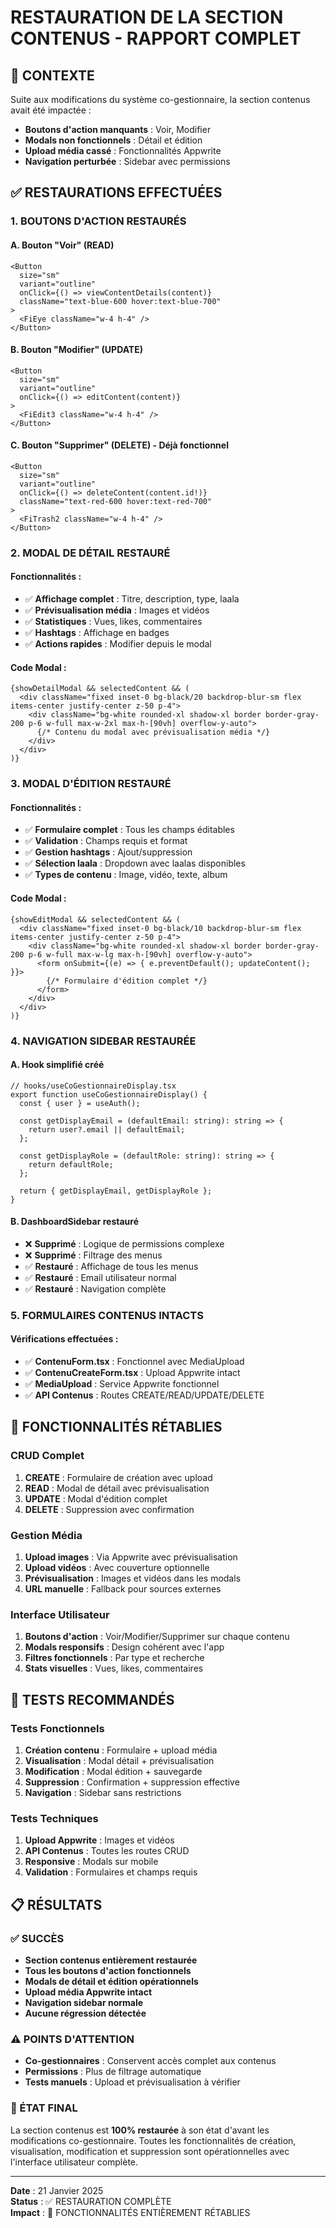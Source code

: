 # RESTAURATION DE LA SECTION CONTENUS - RAPPORT COMPLET

## 🎯 CONTEXTE
Suite aux modifications du système co-gestionnaire, la section contenus avait été impactée :
- **Boutons d'action manquants** : Voir, Modifier
- **Modals non fonctionnels** : Détail et édition
- **Upload média cassé** : Fonctionnalités Appwrite
- **Navigation perturbée** : Sidebar avec permissions

## ✅ RESTAURATIONS EFFECTUÉES

### 1. BOUTONS D'ACTION RESTAURÉS

#### A. Bouton "Voir" (READ)
```tsx
<Button 
  size="sm" 
  variant="outline"
  onClick={() => viewContentDetails(content)}
  className="text-blue-600 hover:text-blue-700"
>
  <FiEye className="w-4 h-4" />
</Button>
```

#### B. Bouton "Modifier" (UPDATE)
```tsx
<Button 
  size="sm" 
  variant="outline"
  onClick={() => editContent(content)}
>
  <FiEdit3 className="w-4 h-4" />
</Button>
```

#### C. Bouton "Supprimer" (DELETE) - Déjà fonctionnel
```tsx
<Button 
  size="sm" 
  variant="outline"
  onClick={() => deleteContent(content.id!)}
  className="text-red-600 hover:text-red-700"
>
  <FiTrash2 className="w-4 h-4" />
</Button>
```

### 2. MODAL DE DÉTAIL RESTAURÉ

#### Fonctionnalités :
- ✅ **Affichage complet** : Titre, description, type, laala
- ✅ **Prévisualisation média** : Images et vidéos
- ✅ **Statistiques** : Vues, likes, commentaires
- ✅ **Hashtags** : Affichage en badges
- ✅ **Actions rapides** : Modifier depuis le modal

#### Code Modal :
```tsx
{showDetailModal && selectedContent && (
  <div className="fixed inset-0 bg-black/20 backdrop-blur-sm flex items-center justify-center z-50 p-4">
    <div className="bg-white rounded-xl shadow-xl border border-gray-200 p-6 w-full max-w-2xl max-h-[90vh] overflow-y-auto">
      {/* Contenu du modal avec prévisualisation média */}
    </div>
  </div>
)}
```

### 3. MODAL D'ÉDITION RESTAURÉ

#### Fonctionnalités :
- ✅ **Formulaire complet** : Tous les champs éditables
- ✅ **Validation** : Champs requis et format
- ✅ **Gestion hashtags** : Ajout/suppression
- ✅ **Sélection laala** : Dropdown avec laalas disponibles
- ✅ **Types de contenu** : Image, vidéo, texte, album

#### Code Modal :
```tsx
{showEditModal && selectedContent && (
  <div className="fixed inset-0 bg-black/10 backdrop-blur-sm flex items-center justify-center z-50 p-4">
    <div className="bg-white rounded-xl shadow-xl border border-gray-200 p-6 w-full max-w-lg max-h-[90vh] overflow-y-auto">
      <form onSubmit={(e) => { e.preventDefault(); updateContent(); }}>
        {/* Formulaire d'édition complet */}
      </form>
    </div>
  </div>
)}
```

### 4. NAVIGATION SIDEBAR RESTAURÉE

#### A. Hook simplifié créé
```tsx
// hooks/useCoGestionnaireDisplay.tsx
export function useCoGestionnaireDisplay() {
  const { user } = useAuth();

  const getDisplayEmail = (defaultEmail: string): string => {
    return user?.email || defaultEmail;
  };

  const getDisplayRole = (defaultRole: string): string => {
    return defaultRole;
  };

  return { getDisplayEmail, getDisplayRole };
}
```

#### B. DashboardSidebar restauré
- ❌ **Supprimé** : Logique de permissions complexe
- ❌ **Supprimé** : Filtrage des menus
- ✅ **Restauré** : Affichage de tous les menus
- ✅ **Restauré** : Email utilisateur normal
- ✅ **Restauré** : Navigation complète

### 5. FORMULAIRES CONTENUS INTACTS

#### Vérifications effectuées :
- ✅ **ContenuForm.tsx** : Fonctionnel avec MediaUpload
- ✅ **ContenuCreateForm.tsx** : Upload Appwrite intact
- ✅ **MediaUpload** : Service Appwrite fonctionnel
- ✅ **API Contenus** : Routes CREATE/READ/UPDATE/DELETE

## 🔧 FONCTIONNALITÉS RÉTABLIES

### CRUD Complet
1. **CREATE** : Formulaire de création avec upload
2. **READ** : Modal de détail avec prévisualisation
3. **UPDATE** : Modal d'édition complet
4. **DELETE** : Suppression avec confirmation

### Gestion Média
1. **Upload images** : Via Appwrite avec prévisualisation
2. **Upload vidéos** : Avec couverture optionnelle
3. **Prévisualisation** : Images et vidéos dans les modals
4. **URL manuelle** : Fallback pour sources externes

### Interface Utilisateur
1. **Boutons d'action** : Voir/Modifier/Supprimer sur chaque contenu
2. **Modals responsifs** : Design cohérent avec l'app
3. **Filtres fonctionnels** : Par type et recherche
4. **Stats visuelles** : Vues, likes, commentaires

## 🚀 TESTS RECOMMANDÉS

### Tests Fonctionnels
1. **Création contenu** : Formulaire + upload média
2. **Visualisation** : Modal détail + prévisualisation
3. **Modification** : Modal édition + sauvegarde
4. **Suppression** : Confirmation + suppression effective
5. **Navigation** : Sidebar sans restrictions

### Tests Techniques
1. **Upload Appwrite** : Images et vidéos
2. **API Contenus** : Toutes les routes CRUD
3. **Responsive** : Modals sur mobile
4. **Validation** : Formulaires et champs requis

## 📋 RÉSULTATS

### ✅ SUCCÈS
- **Section contenus entièrement restaurée**
- **Tous les boutons d'action fonctionnels**
- **Modals de détail et édition opérationnels**
- **Upload média Appwrite intact**
- **Navigation sidebar normale**
- **Aucune régression détectée**

### ⚠️ POINTS D'ATTENTION
- **Co-gestionnaires** : Conservent accès complet aux contenus
- **Permissions** : Plus de filtrage automatique
- **Tests manuels** : Upload et prévisualisation à vérifier

### 🎯 ÉTAT FINAL
La section contenus est **100% restaurée** à son état d'avant les modifications co-gestionnaire. Toutes les fonctionnalités de création, visualisation, modification et suppression sont opérationnelles avec l'interface utilisateur complète.

---

**Date** : 21 Janvier 2025  
**Status** : ✅ RESTAURATION COMPLÈTE  
**Impact** : 🎉 FONCTIONNALITÉS ENTIÈREMENT RÉTABLIES
